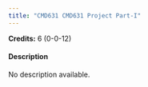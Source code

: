 ```yaml
---
title: "CMD631 CMD631 Project Part-I"
---
```

**Credits:** 6 (0-0-12)

#### Description
No description available.